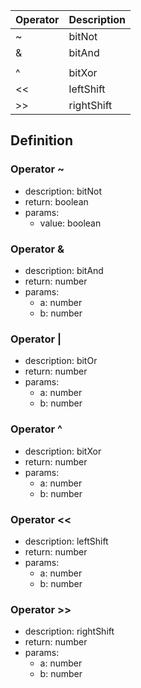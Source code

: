 |Operator    |Description                                   |
|------------|----------------------------------------------|
|~|bitNot|
|&|bitAnd|
|||bitOr|
|^|bitXor|
|<<|leftShift|
|>>|rightShift|

## Definition

### Operator ~

- description: bitNot
- return: boolean
- params:
	- value: boolean

### Operator &

- description: bitAnd
- return: number
- params:
	- a: number
	- b: number

### Operator |

- description: bitOr
- return: number
- params:
	- a: number
	- b: number

### Operator ^

- description: bitXor
- return: number
- params:
	- a: number
	- b: number

### Operator <<

- description: leftShift
- return: number
- params:
	- a: number
	- b: number

### Operator >>

- description: rightShift
- return: number
- params:
	- a: number
	- b: number

